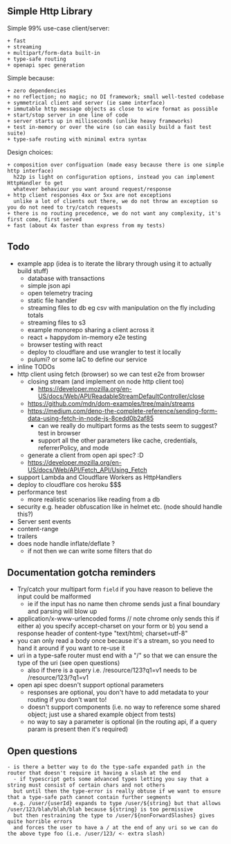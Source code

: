## Simple Http Library

Simple 99% use-case client/server:

    + fast
    + streaming
    + multipart/form-data built-in
    + type-safe routing 
    + openapi spec generation

Simple because:

    + zero dependencies
    + no reflection; no magic; no DI framework; small well-tested codebase
    + symmetrical client and server (ie same interface) 
    + immutable http message objects as close to wire format as possible
    + start/stop server in one line of code 
    + server starts up in milliseconds (unlike heavy frameworks)
    + test in-memory or over the wire (so can easily build a fast test suite)
    + type-safe routing with minimal extra syntax

Design choices:

    + composition over configuation (made easy because there is one simple http interface)
      h22p is light on configuration options, instead you can implement HttpHandler to get 
      whatever behaviour you want around request/response
    + http client responses 4xx or 5xx are not exceptions
      unlike a lot of clients out there, we do not throw an exception so you do not need to try/catch requests
    + there is no routing precedence, we do not want any complexity, it's first come, first served
    + fast (about 4x faster than express from my tests) 

## Todo

- example app (idea is to iterate the library through using it to actually build stuff)
  - database with transactions
  - simple json api
  - open telemetry tracing
  - static file handler
  - streaming files to db eg csv with manipulation on the fly including totals
  - streaming files to s3
  - example monorepo sharing a client across it
  - react + happydom in-memory e2e testing
  - browser testing with react
  - deploy to cloudflare and use wrangler to test it locally
  - pulumi? or some IaC to define our service
- inline TODOs
- http client using fetch (browser) so we can test e2e from browser
    - closing stream (and implement on node http client too)
      - https://developer.mozilla.org/en-US/docs/Web/API/ReadableStreamDefaultController/close
    - https://github.com/mdn/dom-examples/tree/main/streams
  - https://medium.com/deno-the-complete-reference/sending-form-data-using-fetch-in-node-js-8cedd0b2af85
    - can we really do multipart forms as the tests seem to suggest? test in browser
    - support all the other parameters like cache, credentials, referrerPolicy, and mode
  - generate a client from open api spec? :D
  - https://developer.mozilla.org/en-US/docs/Web/API/Fetch_API/Using_Fetch
- support Lambda and Cloudflare Workers as HttpHandlers
- deploy to cloudflare cos heroku $$$
- performance test
  - more realistic scenarios like reading from a db
- security e.g. header obfuscation like in helmet etc. (node should handle this?)
- Server sent events
- content-range
- trailers
- does node handle inflate/deflate ?
  - if not then we can write some filters that do

## Documentation gotcha reminders

- Try/catch your multipart form `field` if you have reason to believe the input could be malformed
  - ie if the input has no name then chrome sends just a final boundary and parsing will blow up
- application/x-www-urlencoded forms // note chrome only sends this if either a) you specify accept-charset on your form
  or b) you send a response header of content-type "text/html; charset=utf-8"
- you can only read a body once because it's a stream, so you need to hand it around if you want to re-use it
- uri in a type-safe router must end with a "/" so that we can ensure the type of the uri (see open questions)
  - also if there is a query i.e. /resource/123?q1=v1 needs to be /resource/123/?q1=v1
- open api spec doesn't support optional parameters
  - responses are optional, you don't have to add metadata to your routing if you don't want to!
  - doesn't support components (i.e. no way to reference some shared object; just use a shared example object from
    tests)
  - no way to say a parameter is optional (in the routing api, if a query param is present then it's required)

## Open questions

    - is there a better way to do the type-safe expanded path in the router that doesn't require it having a slash at the end
      - if typescript gets some advanced types letting you say that a string must consist of certain chars and not others
      but until then the type-error is really obtuse if we want to ensure that a type-safe path cannot contain further segments
      e.g. /user/{userId} expands to type /user/${string} but that allows /user/123/blah/blah/blah because ${string} is too permissive
      but then restraining the type to /user/${nonForwardSlashes} gives quite horrible errors 
      and forces the user to have a / at the end of any uri so we can do the above type foo (i.e. /user/123/ <- extra slash)